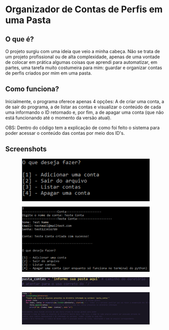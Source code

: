 # Organizador de Contas de Perfis em uma Pasta

## O que é?

O projeto surgiu com uma ideia que veio a minha cabeça. Não se trata de um projeto profissional ou de alta complexidade, apenas de uma vontade de colocar em prática algumas coisas que aprendi para automatizar, em partes, uma tarefa muito costumeira para mim: guardar e organizar contas de perfis criados por mim em uma pasta.

## Como funciona?

Inicialmente, o programa oferece apenas 4 opções: A de criar uma conta, a de sair do programa, a de listar as contas e visualizar o conteúdo de cada uma informando o ID retornado e, por fim, a de apagar uma conta (que não está funcionando até o momento da versão atual).

OBS: Dentro do código tem a explicação de como foi feito o sistema para poder acessar o conteúdo das contas por meio dos ID's.

## Screenshots

<p align="center">
  <img src="Introdução ao Python\week7\day47\Organizador\inicio.png" width="400" title="Início">

<p align="center">
  <img src="Introdução ao Python\week7\day47\Organizador\criarConta.png" width="400" title="Criar Conta">

<p align="center">
  <img src="Introdução ao Python\week7\day47\Organizador\informe.png" width="400" title="Informe">

<p align="center">
  <img src="Introdução ao Python\week7\day47\Organizador\funcao_listarContas.png" width="400" title="Função listarContas">